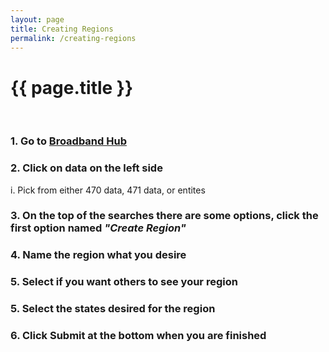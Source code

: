 ```yaml
---
layout: page
title: Creating Regions
permalink: /creating-regions
---
```


# {{ page.title }}
<br>

### 1. Go to [Broadband Hub](https://app.broadbandhub.us/dashboard)
### 2. Click on data on the left side 
i. Pick from either 470 data, 471 data, or entites 

### 3. On the top of the searches there are some options, click the first option named *"Create Region"*
### 4. Name the region what you desire
### 5. Select if you want others to see your region
### 5. Select the states desired for the region
### 6. Click Submit at the bottom when you are finished
